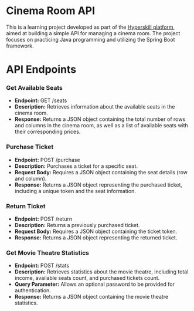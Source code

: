 # Cinema Room API

This is a learning project developed as part of the [Hyperskill platform](https://hyperskill.org/projects/133), aimed at building a simple API for managing a cinema room. The project focuses on practicing Java programming and utilizing the Spring Boot framework.

# API Endpoints
### Get Available Seats

- **Endpoint:** GET /seats
- **Description:** Retrieves information about the available seats in the cinema room.
- **Response:** Returns a JSON object containing the total number of rows and columns in the cinema room, as well as a list of available seats with their corresponding prices.

### Purchase Ticket

- **Endpoint:** POST /purchase
- **Description:** Purchases a ticket for a specific seat.
- **Request Body:** Requires a JSON object containing the seat details (row and column).
- **Response:** Returns a JSON object representing the purchased ticket, including a unique token and the seat information.

### Return Ticket

- **Endpoint:** POST /return
- **Description:** Returns a previously purchased ticket.
- **Request Body:** Requires a JSON object containing the ticket token.
- **Response:** Returns a JSON object representing the returned ticket.

### Get Movie Theatre Statistics

- **Endpoint:** POST /stats
- **Description:** Retrieves statistics about the movie theatre, including total income, available seats count, and purchased tickets count.
- **Query Parameter:** Allows an optional password to be provided for authentication.
- **Response:** Returns a JSON object containing the movie theatre statistics.

